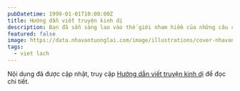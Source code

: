 ```yaml
---
pubDatetime: 1999-01-01T10:00:00Z
title: Hướng dẫn viết truyện kinh dị
description: Bạn đã sẵn sàng lao vào thế giới nham hiểm của những câu chuyện kinh dị lạnh thấu xương chưa? Hãy sẵn sàng giải phóng bóng tối sáng tạo của bạn và nắm vững nghệ thuật tạo ra những câu chuyện rùng rợn khiến độc giả run rẩy vì sợ hãi.
featured: false
image: https://data.nhavantuonglai.com/image/illustrations/cover-nhavantuonglai-com-0127.jpg
tags:
  - viet lach
---
```


Nội dung đã được cập nhật, truy cập [Hướng dẫn viết truyện kinh dị](https://nhavantuonglai.com/article/viet-lach-kinh-di-co-ban) để đọc chi tiết.
